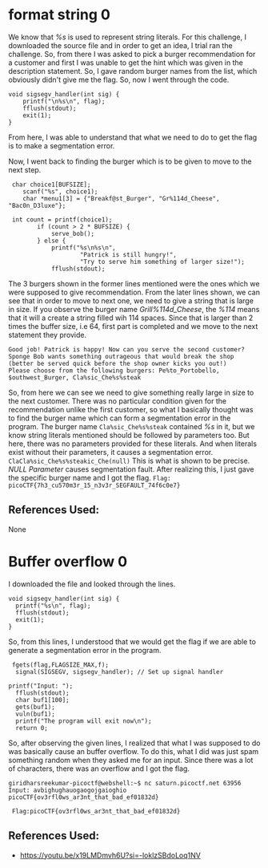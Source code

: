 # format string 0
We know that *%s* is used to represent string literals. 
	For this challenge, I downloaded the source file and in order to get an idea, I trial ran the challenge. So, from there I was asked to pick a burger recommendation for a customer and first I was unable to get the hint which was given in the description statement. So, I gave random burger names from the list, which obviously didn't give me the flag. So, now I went through the code.
```
void sigsegv_handler(int sig) {
    printf("\n%s\n", flag);
    fflush(stdout);
    exit(1);
}
```

From here, I was able to understand that what we need to do to get the flag is to make a segmentation error.

Now, I went back to finding the burger which is to be given to move to the next step.
```
 char choice1[BUFSIZE];
    scanf("%s", choice1);
    char *menu1[3] = {"Breakf@st_Burger", "Gr%114d_Cheese", "Bac0n_D3luxe"};
```

```
 int count = printf(choice1);
        if (count > 2 * BUFSIZE) {
            serve_bob();
        } else {
            printf("%s\n%s\n",
                    "Patrick is still hungry!",
                    "Try to serve him something of larger size!");
            fflush(stdout);
```

The 3 burgers shown in the former lines mentioned were the ones which we were supposed to give recommendation. From the later lines shown, we can see that in order to move to next one, we need to give a string that is large in size. If you observe the burger name *Grill%114d_Cheese*, the *%114* means that it will a create a string filled wih 114 spaces. Since that is larger than 2 times the buffer size, i.e 64, first part is completed and we move to the next statement they provide.

```
Good job! Patrick is happy! Now can you serve the second customer?
Sponge Bob wants something outrageous that would break the shop (better be served quick before the shop owner kicks you out!)
Please choose from the following burgers: Pe%to_Portobello, $outhwest_Burger, Cla%sic_Che%s%steak
```

So, from here we can see we need to give something really large in size to the next customer. There was no particular condition given for the recommendation unlike the first customer, so what I basically thought was to find the burger name which can form a segmentation error in the program.
	The burger name `Cla%sic_Che%s%steak` contained  *%s* in it, but we know string literals mentioned should be followed by parameters too. But here, there was no parameters provided for these literals. And when literals exist without their parameters, it causes a segmentation error. 
`ClaCla%sic_Che%s%steakic_Che(null)` This is what is shown to be precise. *NULL Parameter* causes segmentation fault.
	After realizing this, I just gave the specific burger name  and I got the flag.
`Flag: picoCTF{7h3_cu570m3r_15_n3v3r_SEGFAULT_74f6c0e7} `

## References Used:
None


# Buffer overflow 0
I downloaded the file and looked through the lines.
```
void sigsegv_handler(int sig) {
  printf("%s\n", flag);
  fflush(stdout);
  exit(1);
}
```
So, from this lines, I understood that we would get the flag if we are able to generate a segmentation error in the program.
```
 fgets(flag,FLAGSIZE_MAX,f);
  signal(SIGSEGV, sigsegv_handler); // Set up signal handler
```

```
printf("Input: ");
  fflush(stdout);
  char buf1[100];
  gets(buf1); 
  vuln(buf1);
  printf("The program will exit now\n");
  return 0;
```
So, after observing the given lines, I realized that what I was supposed to do was basically cause an buffer overflow. To do this, what I did was just spam something random when they asked me for an input. Since there was a lot of characters, there was an overflow and I got the flag.

```
giridharsreekumar-picoctf@webshell:~$ nc saturn.picoctf.net 63956
Input: avbighughauogaogojgaioghio
picoCTF{ov3rfl0ws_ar3nt_that_bad_ef01832d}
```

` Flag:picoCTF{ov3rfl0ws_ar3nt_that_bad_ef01832d}`

## References Used:
- https://youtu.be/x19LMDmvh6U?si=-loklzSBdoLoq1NV
